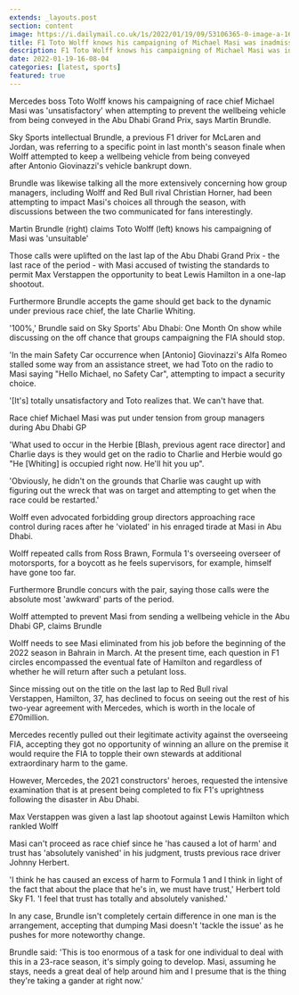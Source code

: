 ```yaml
---
extends: _layouts.post
section: content
image: https://i.dailymail.co.uk/1s/2022/01/19/09/53106365-0-image-a-16_1642583124973.jpg 
title: F1 Toto Wolff knows his campaigning of Michael Masi was inadmissible, demands Martin Brundle 
description: F1 Toto Wolff knows his campaigning of Michael Masi was inadmissible, demands Martin Brundle 
date: 2022-01-19-16-08-04 
categories: [latest, sports] 
featured: true 
--- 
```

Mercedes boss Toto Wolff knows his campaigning of race chief Michael Masi was 'unsatisfactory' when attempting to prevent the wellbeing vehicle from being conveyed in the Abu Dhabi Grand Prix, says Martin Brundle.

Sky Sports intellectual Brundle, a previous F1 driver for McLaren and Jordan, was referring to a specific point in last month's season finale when Wolff attempted to keep a wellbeing vehicle from being conveyed after Antonio Giovinazzi's vehicle bankrupt down.

Brundle was likewise talking all the more extensively concerning how group managers, including Wolff and Red Bull rival Christian Horner, had been attempting to impact Masi's choices all through the season, with discussions between the two communicated for fans interestingly.

Martin Brundle (right) claims Toto Wolff (left) knows his campaigning of Masi was 'unsuitable'

Those calls were uplifted on the last lap of the Abu Dhabi Grand Prix - the last race of the period - with Masi accused of twisting the standards to permit Max Verstappen the opportunity to beat Lewis Hamilton in a one-lap shootout.

Furthermore Brundle accepts the game should get back to the dynamic under previous race chief, the late Charlie Whiting.

'100%,' Brundle said on Sky Sports' Abu Dhabi: One Month On show while discussing on the off chance that groups campaigning the FIA should stop.

'In the main Safety Car occurrence when [Antonio] Giovinazzi's Alfa Romeo stalled some way from an assistance street, we had Toto on the radio to Masi saying "Hello Michael, no Safety Car", attempting to impact a security choice.

'[It's] totally unsatisfactory and Toto realizes that. We can't have that.

Race chief Michael Masi was put under tension from group managers during Abu Dhabi GP

'What used to occur in the Herbie [Blash, previous agent race director] and Charlie days is they would get on the radio to Charlie and Herbie would go "He [Whiting] is occupied right now. He'll hit you up".

'Obviously, he didn't on the grounds that Charlie was caught up with figuring out the wreck that was on target and attempting to get when the race could be restarted.'

Wolff even advocated forbidding group directors approaching race control during races after he 'violated' in his enraged tirade at Masi in Abu Dhabi.

Wolff repeated calls from Ross Brawn, Formula 1's overseeing overseer of motorsports, for a boycott as he feels supervisors, for example, himself have gone too far.

Furthermore Brundle concurs with the pair, saying those calls were the absolute most 'awkward' parts of the period.

Wolff attempted to prevent Masi from sending a wellbeing vehicle in the Abu Dhabi GP, claims Brundle

Wolff needs to see Masi eliminated from his job before the beginning of the 2022 season in Bahrain in March. At the present time, each question in F1 circles encompassed the eventual fate of Hamilton and regardless of whether he will return after such a petulant loss.

Since missing out on the title on the last lap to Red Bull rival Verstappen, Hamilton, 37, has declined to focus on seeing out the rest of his two-year agreement with Mercedes, which is worth in the locale of £70million.

Mercedes recently pulled out their legitimate activity against the overseeing FIA, accepting they got no opportunity of winning an allure on the premise it would require the FIA to topple their own stewards at additional extraordinary harm to the game.

However, Mercedes, the 2021 constructors' heroes, requested the intensive examination that is at present being completed to fix F1's uprightness following the disaster in Abu Dhabi.

Max Verstappen was given a last lap shootout against Lewis Hamilton which rankled Wolff

Masi can't proceed as race chief since he 'has caused a lot of harm' and trust has 'absolutely vanished' in his judgment, trusts previous race driver Johnny Herbert.

'I think he has caused an excess of harm to Formula 1 and I think in light of the fact that about the place that he's in, we must have trust,' Herbert told Sky F1. 'I feel that trust has totally and absolutely vanished.'

In any case, Brundle isn't completely certain difference in one man is the arrangement, accepting that dumping Masi doesn't 'tackle the issue' as he pushes for more noteworthy change.

Brundle said: 'This is too enormous of a task for one individual to deal with this in a 23-race season, it's simply going to develop. Masi, assuming he stays, needs a great deal of help around him and I presume that is the thing they're taking a gander at right now.'